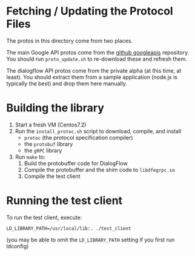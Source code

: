 # Fetching / Updating the Protocol Files

The protos in this directory come from two places.

The main Google API protos come from the 
[github googleapis](https://github.com/googleapis/googleapis) repository. You should run `proto_update.sh` to re-download these 
and refresh them.

The dialogflow API protos come from the private alpha (at this time, at least). You should extract them from a sample application 
(node.js is typically the best) and drop them here manually.

# Building the library

1. Start a fresh VM (Centos7.2)
1. Run the `install_protoc.sh` script to download, compile, and install
   * `protoc` (the protocol specification compiler)
   * the `protobuf` library
   * the `gRPC` library
1. Run `make` to:
   1. Build the protobuffer code for DialogFlow
   1. Compile the protobuffer and the shim code to `libdfegrpc.so`
   1. Compile the test client

# Running the test client

To run the test client, execute:

```LD_LIBRARY_PATH=/usr/local/lib:. ./test_client```

(you may be able to omit the `LD_LIBRARY_PATH` setting if you first run ldconfig)
